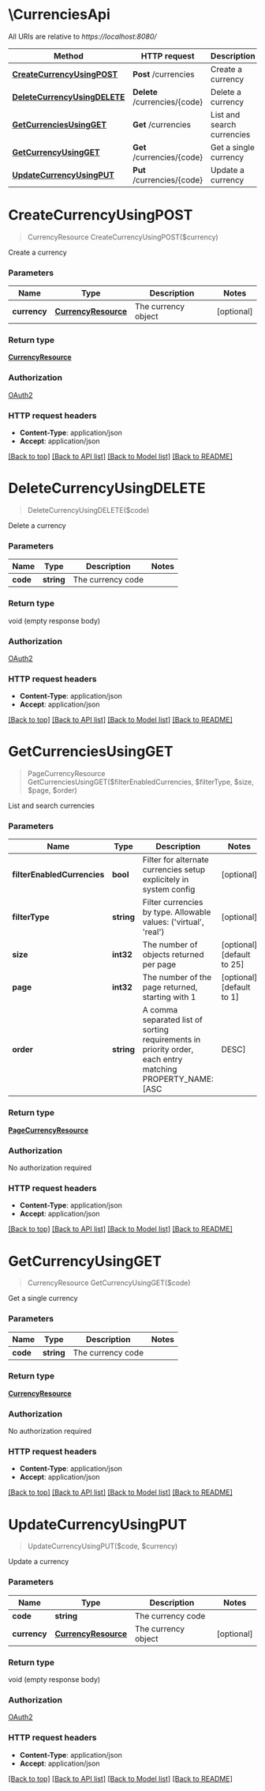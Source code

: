 # \CurrenciesApi

All URIs are relative to *https://localhost:8080/*

Method | HTTP request | Description
------------- | ------------- | -------------
[**CreateCurrencyUsingPOST**](CurrenciesApi.md#CreateCurrencyUsingPOST) | **Post** /currencies | Create a currency
[**DeleteCurrencyUsingDELETE**](CurrenciesApi.md#DeleteCurrencyUsingDELETE) | **Delete** /currencies/{code} | Delete a currency
[**GetCurrenciesUsingGET**](CurrenciesApi.md#GetCurrenciesUsingGET) | **Get** /currencies | List and search currencies
[**GetCurrencyUsingGET**](CurrenciesApi.md#GetCurrencyUsingGET) | **Get** /currencies/{code} | Get a single currency
[**UpdateCurrencyUsingPUT**](CurrenciesApi.md#UpdateCurrencyUsingPUT) | **Put** /currencies/{code} | Update a currency


# **CreateCurrencyUsingPOST**
> CurrencyResource CreateCurrencyUsingPOST($currency)

Create a currency


### Parameters

Name | Type | Description  | Notes
------------- | ------------- | ------------- | -------------
 **currency** | [**CurrencyResource**](CurrencyResource.md)| The currency object | [optional] 

### Return type

[**CurrencyResource**](CurrencyResource.md)

### Authorization

[OAuth2](../README.md#OAuth2)

### HTTP request headers

 - **Content-Type**: application/json
 - **Accept**: application/json

[[Back to top]](#) [[Back to API list]](../README.md#documentation-for-api-endpoints) [[Back to Model list]](../README.md#documentation-for-models) [[Back to README]](../README.md)

# **DeleteCurrencyUsingDELETE**
> DeleteCurrencyUsingDELETE($code)

Delete a currency


### Parameters

Name | Type | Description  | Notes
------------- | ------------- | ------------- | -------------
 **code** | **string**| The currency code | 

### Return type

void (empty response body)

### Authorization

[OAuth2](../README.md#OAuth2)

### HTTP request headers

 - **Content-Type**: application/json
 - **Accept**: application/json

[[Back to top]](#) [[Back to API list]](../README.md#documentation-for-api-endpoints) [[Back to Model list]](../README.md#documentation-for-models) [[Back to README]](../README.md)

# **GetCurrenciesUsingGET**
> PageCurrencyResource GetCurrenciesUsingGET($filterEnabledCurrencies, $filterType, $size, $page, $order)

List and search currencies


### Parameters

Name | Type | Description  | Notes
------------- | ------------- | ------------- | -------------
 **filterEnabledCurrencies** | **bool**| Filter for alternate currencies setup explicitely in system config | [optional] 
 **filterType** | **string**| Filter currencies by type.  Allowable values: (&#39;virtual&#39;, &#39;real&#39;) | [optional] 
 **size** | **int32**| The number of objects returned per page | [optional] [default to 25]
 **page** | **int32**| The number of the page returned, starting with 1 | [optional] [default to 1]
 **order** | **string**| A comma separated list of sorting requirements in priority order, each entry matching PROPERTY_NAME:[ASC|DESC] | [optional] [default to name:ASC]

### Return type

[**PageCurrencyResource**](Page«CurrencyResource».md)

### Authorization

No authorization required

### HTTP request headers

 - **Content-Type**: application/json
 - **Accept**: application/json

[[Back to top]](#) [[Back to API list]](../README.md#documentation-for-api-endpoints) [[Back to Model list]](../README.md#documentation-for-models) [[Back to README]](../README.md)

# **GetCurrencyUsingGET**
> CurrencyResource GetCurrencyUsingGET($code)

Get a single currency


### Parameters

Name | Type | Description  | Notes
------------- | ------------- | ------------- | -------------
 **code** | **string**| The currency code | 

### Return type

[**CurrencyResource**](CurrencyResource.md)

### Authorization

No authorization required

### HTTP request headers

 - **Content-Type**: application/json
 - **Accept**: application/json

[[Back to top]](#) [[Back to API list]](../README.md#documentation-for-api-endpoints) [[Back to Model list]](../README.md#documentation-for-models) [[Back to README]](../README.md)

# **UpdateCurrencyUsingPUT**
> UpdateCurrencyUsingPUT($code, $currency)

Update a currency


### Parameters

Name | Type | Description  | Notes
------------- | ------------- | ------------- | -------------
 **code** | **string**| The currency code | 
 **currency** | [**CurrencyResource**](CurrencyResource.md)| The currency object | [optional] 

### Return type

void (empty response body)

### Authorization

[OAuth2](../README.md#OAuth2)

### HTTP request headers

 - **Content-Type**: application/json
 - **Accept**: application/json

[[Back to top]](#) [[Back to API list]](../README.md#documentation-for-api-endpoints) [[Back to Model list]](../README.md#documentation-for-models) [[Back to README]](../README.md)

